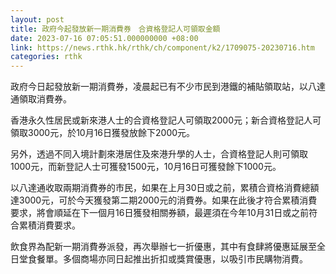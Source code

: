 ```yaml
---
layout: post
title: 政府今起發放新一期消費券　合資格登記人可領取金額
date: 2023-07-16 07:05:51.000000000 +08:00
link: https://news.rthk.hk/rthk/ch/component/k2/1709075-20230716.htm
categories: rthk
---
```


政府今日起發放新一期消費券，凌晨起已有不少市民到港鐵的補貼領取站，以八達通領取消費券。

香港永久性居民或新來港人士的合資格登記人可領取2000元；新合資格登記人可領取3000元，於10月16日獲發放餘下2000元。

另外，透過不同入境計劃來港居住及來港升學的人士，合資格登記人則可領取1000元，而新登記人士可獲發1500元，10月16日可獲發餘下1000元。

以八達通收取兩期消費券的市民，如果在上月30日或之前，累積合資格消費總額達3000元，可於今天獲發第二期2000元的消費券。如果在此後才符合累積消費要求，將會順延在下一個月16日獲發相關券額，最遲須在今年10月31日或之前符合累積消費要求。

飲食界為配新一期消費券派發，再次舉辦七一折優惠，其中有食肆將優惠延展至全日堂食餐單。多個商場亦同日起推出折扣或獎賞優惠，以吸引市民購物消費。
